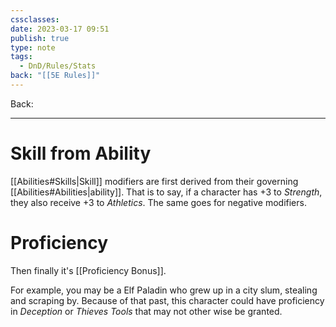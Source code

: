 ```yaml
---
cssclasses: 
date: 2023-03-17 09:51
publish: true
type: note
tags:
  - DnD/Rules/Stats
back: "[[5E Rules]]"
---
```

Back: 

---
# Skill from Ability
[[Abilities#Skills|Skill]] modifiers are first derived from their governing [[Abilities#Abilities|ability]]. That is to say, if a character has +3 to *Strength*, they also receive +3 to *Athletics*. The same goes for negative modifiers.
# Proficiency
Then finally it's [[Proficiency Bonus]].

For example, you may be a Elf Paladin who grew up in a city slum, stealing and scraping by. Because of that past, this character could have proficiency in *Deception* or *Thieves Tools* that may not other wise be granted.